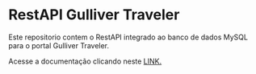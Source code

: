 ﻿# RestAPI Gulliver Traveler

Este repositorio contem o RestAPI integrado ao banco de dados MySQL para o portal Gulliver Traveler.

Acesse a documentação clicando neste [LINK.](https://gulliver-traveler-api.herokuapp.com/swagger-ui/index.html)
